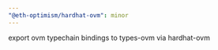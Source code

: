```yaml
---
"@eth-optimism/hardhat-ovm": minor
---
```


export ovm typechain bindings to types-ovm via hardhat-ovm
